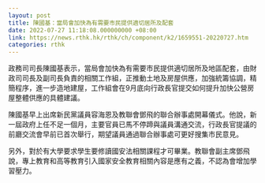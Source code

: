 ```yaml
---
layout: post
title: 陳國基：當局會加快為有需要市民提供適切居所及配套
date: 2022-07-27 11:18:08.000000000 +08:00
link: https://news.rthk.hk/rthk/ch/component/k2/1659551-20220727.htm
categories: rthk
---
```


政務司司長陳國基表示，當局會加快為有需要市民提供適切居所及地區配套，由財政司司長及副司長負責的相關工作組，正推動土地及房屋供應，加強統籌協調，精簡程序，進一步造地建屋，工作組會在9月底向行政長官提交如何提升加快公營房屋整體供應的具體建議。 

陳國基早上出席新民黨議員容海恩及教聯會鄧飛的聯合辦事處開幕儀式。他說，新一屆政府上任不足一個月，主要官員已馬不停蹄與議員溝通交流，行政長官提議的前廳交流會早前已首次舉行，期望議員通過聯合辦事處可更好搜集市民意見。 

另外，對於有大學要求學生要修讀國安法相關課程才可畢業。教聯會副主席鄧飛說，專上教育和高等教育引入國家安全教育相關內容是應有之義，不認為會增加學習壓力。
